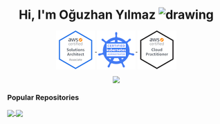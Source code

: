 <p align="center"> <h1 align="center"> Hi, I'm Oğuzhan Yılmaz <img src="https://c.tenor.com/Wx9IEmZZXSoAAAAi/hi.gif" alt="drawing" width="25"/></h1> 
</p>

<p align="center">
  <a href="https://www.credly.com/badges/a5c29fad-eb1b-4923-9a9a-d242b4cd2029/public_url" target="_blank">
    <img align="center" src="https://raw.githubusercontent.com/oguzhan-yilmaz/oguzhan-yilmaz/main/assets/aws-certified-solutions-architect-associate.png" alt="" />
  </a>

  <a href="https://www.credly.com/badges/1a3e7add-0b51-48b1-a4b3-6cb3abf6efd8/public_url" target="_blank">
    <img align="center" src="https://raw.githubusercontent.com/oguzhan-yilmaz/oguzhan-yilmaz/main/assets/cka-certified-kubernetes-administrator.png" alt="" />
  </a>

  <a href="https://www.credly.com/badges/35425aa6-a8f3-4cdd-bc4f-f177d51cc993/public_url" target="_blank">
    <img align="center" src="https://raw.githubusercontent.com/oguzhan-yilmaz/oguzhan-yilmaz/main/assets/aws-certified-cloud-practitioner.png" alt="" />
  </a>

</p>
<p align="center">
<a href="https://www.linkedin.com/in/o%C4%9Fuzhan-y%C4%B1lmaz-2596a8140/" target="_blank">
    <img align="center" src="https://img.shields.io/badge/LinkedIn-0077B5?style=for-the-badge&logo=linkedin&logoColor=white"  />
</a>


### Popular Repositories

<a href="https://github.com/oguzhan-yilmaz/aws-lambda-scheduler">
  <img align="center" src="https://github-readme-stats.vercel.app/api/pin/?username=oguzhan-yilmaz&repo=aws-lambda-scheduler&theme=buefy" />
</a>
<a href="https://github.com/oguzhan-yilmaz/pyCrossfade">
  <img align="center" src="https://github-readme-stats.vercel.app/api/pin/?username=oguzhan-yilmaz&repo=pyCrossfade&theme=buefy" />
</a>
